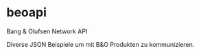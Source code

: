 # beoapi
Bang &amp; Olufsen Network API

Diverse JSON Beispiele um mit B&O Produkten zu kommunizieren.
